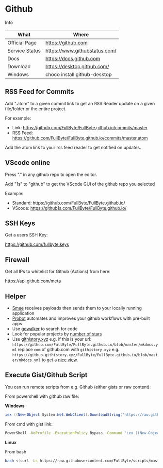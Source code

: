 # Github

Info

| What           | Where                           |
|----------------|---------------------------------|
| Official Page  | <https://github.com>            |
| Service Status | <https://www.githubstatus.com/> |
| Docs           | <https://docs.github.com>       |
| Download       | <https://desktop.github.com/>   |
| Windows        | choco install github-desktop    |

## RSS Feed for Commits

Add ".atom" to a given commit link to get an RSS Reader update on a given file/folder or the entire project.

For example:

- Link: <https://github.com/FullByte/FullByte.github.io/commits/master>
- RSS Feed: <https://github.com/FullByte/FullByte.github.io/commits/master.atom>

Add the atom link to your rss feed reader to get notified on updates.

## VScode online

Press "." in any github repo to open the editor.

Add "1s" to "github" to get the VScode GUI of the github repo you selected

Example:

- Standard: <https://github.com/FullByte/FullByte.github.io/>
- VScode: <https://github1s.com/FullByte/FullByte.github.io/>

## SSH Keys

Get a users SSH Key:

<https://github.com/fullbyte.keys>

## Firewall

Get all IPs to whitelist for Github (Actions) from here:

<https://api.github.com/meta>

## Helper

- [Smee](https://smee.io/) receives payloads then sends them to your locally running application
- [Probot](https://probot.github.io/) automates and improves your github workflows with pre-built apps
- Use [gowalker](https://gowalker.org/) to search for code
- Look for popular projects by [number of stars](https://app.tooljet.io/applications/github-star-ranking)
- Use [githistory.xyz](https://githistory.xyz/) e.g. if this is your url: `https://github.com/FullByte/FullByte.github.io/blob/master/mkdocs.yml` replace `com` of github.com with `githistory.xyz` e.g. `https://github.githistory.xyz/FullByte/FullByte.github.io/blob/master/mkdocs.yml` to get a [nice view](https://github.githistory.xyz/FullByte/FullByte.github.io/blob/master/mkdocs.yml).

## Execute Gist/Github Script

You can run remote scripts from e.g. Github (either gists or raw content):

From powershell with github raw file:

**Windows**

``` ps1
iex ((New-Object System.Net.WebClient).DownloadString('https://raw.githubusercontent.com/FullByte/project/master/file.file'))
```

From cmd with gist link:

```cmd
PowerShell -NoProfile -ExecutionPolicy Bypass -Command "iex ((New-Object System.Net.WebClient).DownloadString('https://gist.githubusercontent.com/FullByte/000000000000000000000000000000000000/raw'))"
```

**Linux**

From bash

``` sh
bash <(curl -Ls https://raw.githubusercontent.com/FullByte/scripts/master/something)
```
